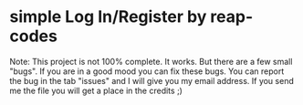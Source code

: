 # simple Log In/Register by reap-codes
Note: This project is not 100% complete. It works. But there are a few small "bugs". If you are in a good mood you can fix these bugs. You can report the bug in the tab "issues" and I will give you my email address. If you send me the file you will get a place in the credits ;)

